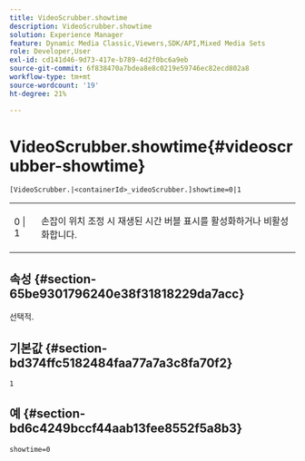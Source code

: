 ```yaml
---
title: VideoScrubber.showtime
description: VideoScrubber.showtime
solution: Experience Manager
feature: Dynamic Media Classic,Viewers,SDK/API,Mixed Media Sets
role: Developer,User
exl-id: cd141d46-9d73-417e-b789-4d2f0bc6a9eb
source-git-commit: 6f838470a7bdea8e8c0219e59746ec82ecd802a8
workflow-type: tm+mt
source-wordcount: '19'
ht-degree: 21%

---
```


# VideoScrubber.showtime{#videoscrubber-showtime}

`[VideoScrubber.|<containerId>_videoScrubber.]showtime=0|1`

<table id="table_6E9ED752CF1E4B7F97F857EB049B7EAC"> 
 <tbody> 
  <tr> 
   <td colname="col1"> <p> <span class="codeph"> 0 | 1</span> </p> </td> 
   <td colname="col2"> <p> 손잡이 위치 조정 시 재생된 시간 버블 표시를 활성화하거나 비활성화합니다. </p> </td> 
  </tr> 
 </tbody> 
</table>

## 속성 {#section-65be9301796240e38f31818229da7acc}

선택적.

## 기본값 {#section-bd374ffc5182484faa77a7a3c8fa70f2}

`1`

## 예 {#section-bd6c4249bccf44aab13fee8552f5a8b3}

`showtime=0`
